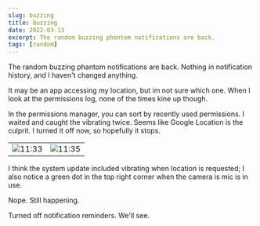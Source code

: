```yaml
---
slug: buzzing
title: buzzing
date: 2022-03-13
excerpt: The random buzzing phantom notifications are back.
tags: [random]
---
```


<script>
  import Image from "$lib/components/base/image.svelte";
</script>

The random buzzing phantom notifications are back. Nothing in notification history, and I haven't changed anything.

It may be an app accessing my location, but im not sure which one. When I look at the permissions log, none of the times kine up though.

In the permissions manager, you can sort by recently used permissions. I waited and caught the vibrating twice. Seems like Google Location is the culprit. I turned it off now, so hopefully it stops.

|                                                                                                                      |                                                                                                                       |
| :------------------------------------------------------------------------------------------------------------------: | :-------------------------------------------------------------------------------------------------------------------: |
| <Image path="posts/{slug}" filename="screenshot_20220312-233340_permissionusage" figcaption="1st Buzz" alt="11:33"/> | <Image path="posts/{slug}" filename="screenshot_20220312-233502_permissionusage" figcaption="2nd Buzz" alt="11:35" /> |

I think the system update included vibrating when location is requested; I also notice a green dot in the top right corner when the camera is mic is in use.

Nope. Still happening.

Turned off notification reminders. We'll see.
